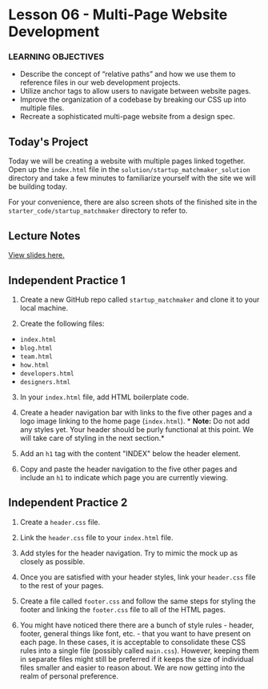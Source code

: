 # Lesson 06 - Multi-Page Website Development

### LEARNING OBJECTIVES

- Describe the concept of “relative paths” and how we use them to reference files in our web development projects.
- Utilize anchor tags to allow users to navigate between website pages.
- Improve the organization of a codebase by breaking our CSS up into multiple files.
- Recreate a sophisticated multi-page website from a design spec.

## Today's Project

Today we will be creating a website with multiple pages linked together. Open up the `index.html` file in the `solution/startup_matchmaker_solution` directory and take a few minutes to familiarize yourself with the site we will be building today.

For your convenience, there are also screen shots of the finished site in the `starter_code/startup_matchmaker` directory to refer to.

## Lecture Notes

[View slides here.](https://docs.google.com/presentation/d/1DYrFQqwQdtNFoFIhGp59bvzIH1rZtbxCdAlRSvgxzhQ/edit?usp=sharing)

## Independent Practice 1

1. Create a new GitHub repo called `startup_matchmaker` and clone it to your local machine.

2. Create the following files:
  - `index.html`
  - `blog.html`
  - `team.html`
  - `how.html`
  - `developers.html`
  - `designers.html`

3. In your `index.html` file, add HTML boilerplate code.

4. Create a header navigation bar with links to the five other pages and a logo image linking to the home page (`index.html`). * **Note:** Do not add any styles yet. Your header should be purly functional at this point. We will take care of styling in the next section.*

5. Add an `h1` tag with the content "INDEX" below the header element.

6. Copy and paste the header navigation to the five other pages and include an `h1` to indicate which page you are currently viewing.

## Independent Practice 2

1. Create a `header.css` file.

2. Link the `header.css` file to your `index.html` file.

3. Add styles for the header navigation. Try to mimic the mock up as closely as possible.

4. Once you are satisfied with your header styles, link your `header.css` file to the rest of your pages.

5. Create a file called `footer.css` and follow the same steps for styling the footer and linking the `footer.css` file to all of the HTML pages.

6. You might have noticed there there are a bunch of style rules - header, footer, general things like font, etc. - that you want to have present on each page. In these cases, it is acceptable to consolidate these CSS rules into a single file (possibly called `main.css`). However, keeping them in separate files might still be preferred if it keeps the size of individual files smaller and easier to reason about. We are now getting into the realm of personal preference. 
